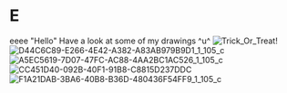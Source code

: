 # E
eeee
"Hello"
Have a look at some of my drawings ^u^
![Trick_Or_Treat!](https://user-images.githubusercontent.com/100627201/156056697-e71a30ea-1f03-4c00-a09a-91afb4405e72.png)
![D44C6C89-E266-4E42-A382-A83AB979B9D1_1_105_c](https://user-images.githubusercontent.com/100627201/156221275-8aedf712-f0e9-4a58-8782-601d55e579fc.jpeg)
![A5EC5619-7D07-47FC-AC88-4AA2BC1AC526_1_105_c](https://user-images.githubusercontent.com/100627201/156221305-c7ef0db3-1473-43b7-b5af-42d75a66923f.jpeg)
![CC451D40-092B-40F1-91B8-C8815D237DDC](https://user-images.githubusercontent.com/100627201/156221475-282c3ac7-1b10-48c8-a9f5-2d23acb20695.png)
![F1A21DAB-3BA6-40B8-B36D-480436F54FF9_1_105_c](https://user-images.githubusercontent.com/100627201/156221538-39eab850-798f-42c9-aed5-04e4672fe609.jpeg)
